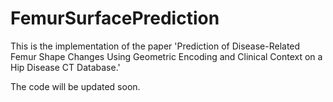 # FemurSurfacePrediction

This is the implementation of the paper 'Prediction of Disease-Related Femur Shape Changes Using Geometric Encoding and Clinical Context on a Hip Disease CT Database.' 

The code will be updated soon.
